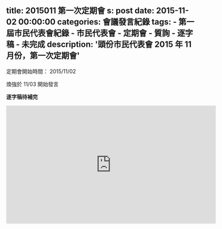 title: 2015011 第一次定期會
s: post
date: 2015-11-02 00:00:00
categories: 會議發言紀錄
tags:
    - 第一屆市民代表會紀錄
    - 市民代表會
    - 定期會
    - 質詢
    - 逐字稿
    - 未完成
description: '頭份市民代表會 2015 年 11 月份，第一次定期會'
---

<style>
.hint {
    color: #BBB;
}
.li {
    color: #088A85;
}

.district {
    color: #8A2908;
}

.representative {
    color: #D7DF01;
}
</style>

定期會開始時間： 2015/11/02

煥強於 11/03 開始發言

**逐字稿待補完**

<iframe width="560" height="315" src="https://www.youtube.com/embed/t0usN0JN9kw" frameborder="0" allow="autoplay; encrypted-media" allowfullscreen></iframe>
